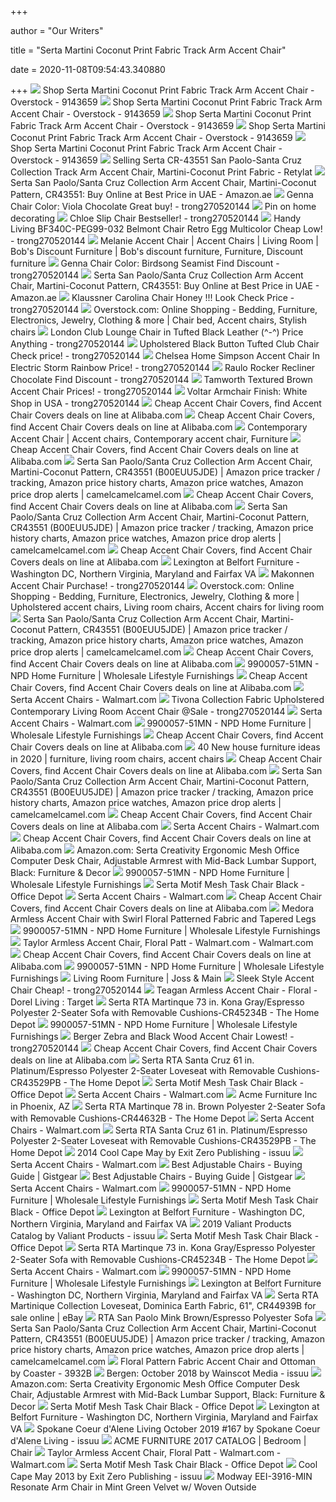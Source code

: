 +++
        
author = "Our Writers"
        
title = "Serta Martini Coconut Print Fabric Track Arm Accent Chair"
        
date = 2020-11-08T09:54:43.340880
        
+++
[ ![](https://ak1.ostkcdn.com/images/products/9143659/Serta-Martini-coconut-Print-Fabric-Track-Arm-Accent-Chair-fc812608-8367-4487-8262-6f5f3b755d68.jpg)](https://ak1.ostkcdn.com/images/products/9143659/Serta-Martini-coconut-Print-Fabric-Track-Arm-Accent-Chair-fc812608-8367-4487-8262-6f5f3b755d68.jpg) Shop Serta Martini Coconut Print Fabric Track Arm Accent Chair - Overstock  - 9143659
[ ![](https://ak1.ostkcdn.com/images/products/9143659/Serta-Martini-coconut-Print-Fabric-Track-Arm-Accent-Chair-66a71c69-abf3-43b6-923e-208269b9119a.jpg)](https://ak1.ostkcdn.com/images/products/9143659/Serta-Martini-coconut-Print-Fabric-Track-Arm-Accent-Chair-66a71c69-abf3-43b6-923e-208269b9119a.jpg) Shop Serta Martini Coconut Print Fabric Track Arm Accent Chair - Overstock  - 9143659
[ ![](https://ak1.ostkcdn.com/images/products/9143659/Serta-Martini-coconut-Print-Fabric-Track-Arm-Accent-Chair-327709cf-49bd-457c-8a99-ac16be063bed.jpg)](https://ak1.ostkcdn.com/images/products/9143659/Serta-Martini-coconut-Print-Fabric-Track-Arm-Accent-Chair-327709cf-49bd-457c-8a99-ac16be063bed.jpg) Shop Serta Martini Coconut Print Fabric Track Arm Accent Chair - Overstock  - 9143659
[ ![](https://ak1.ostkcdn.com/images/products/9143659/Serta-Martini-coconut-Print-Fabric-Track-Arm-Accent-Chair-6d6284a3-a886-4508-829d-35ca5ee1283d.jpg)](https://ak1.ostkcdn.com/images/products/9143659/Serta-Martini-coconut-Print-Fabric-Track-Arm-Accent-Chair-6d6284a3-a886-4508-829d-35ca5ee1283d.jpg) Shop Serta Martini Coconut Print Fabric Track Arm Accent Chair - Overstock  - 9143659
[ ![](https://ak1.ostkcdn.com/images/products/9143659/Serta-Martini-coconut-Print-Fabric-Track-Arm-Accent-Chair-5cb0f635-b9e4-49f5-840c-d177028290a1_600.jpg?impolicy=medium)](https://ak1.ostkcdn.com/images/products/9143659/Serta-Martini-coconut-Print-Fabric-Track-Arm-Accent-Chair-5cb0f635-b9e4-49f5-840c-d177028290a1_600.jpg?impolicy=medium) Shop Serta Martini Coconut Print Fabric Track Arm Accent Chair - Overstock  - 9143659
[ ![](https://sites.google.com/site/retylat/_/rsrc/1410360624808/home/hy54e7.jpg)](https://sites.google.com/site/retylat/_/rsrc/1410360624808/home/hy54e7.jpg) Selling Serta CR-43551 San Paolo-Santa Cruz Collection Track Arm Accent  Chair, Martini-Coconut Print Fabric - Retylat
[ ![](https://m.media-amazon.com/images/I/91sK6KqkwpL._SR600,315_SCLZZZZZZZ_.jpg)](https://m.media-amazon.com/images/I/91sK6KqkwpL._SR600,315_SCLZZZZZZZ_.jpg) Serta San Paolo/Santa Cruz Collection Arm Accent Chair, Martini-Coconut  Pattern, CR43551: Buy Online at Best Price in UAE - Amazon.ae
[ ![](http://ecx.images-amazon.com/images/I/51P4XFcNJeL.jpg)](http://ecx.images-amazon.com/images/I/51P4XFcNJeL.jpg) Genna Chair Color: Viola Chocolate Great buy! - trong270520144
[ ![](https://i.pinimg.com/originals/0e/c7/2f/0ec72f1272896ca2aa9cf155de4ee780.jpg)](https://i.pinimg.com/originals/0e/c7/2f/0ec72f1272896ca2aa9cf155de4ee780.jpg) Pin on home decorating
[ ![](http://ecx.images-amazon.com/images/I/5158gvxiRxL.jpg)](http://ecx.images-amazon.com/images/I/5158gvxiRxL.jpg) Chloe Slip Chair Bestseller! - trong270520144
[ ![](http://ecx.images-amazon.com/images/I/51gIw0fmGlL.jpg)](http://ecx.images-amazon.com/images/I/51gIw0fmGlL.jpg) Handy Living BF340C-PEG99-032 Belmont Chair Retro Egg Multicolor Cheap Low!  - trong270520144
[ ![](https://i.pinimg.com/136x136/0a/f3/17/0af317224f7daf8596acc7d5e5055e92--discount-furniture-bob-s.jpg)](https://i.pinimg.com/136x136/0a/f3/17/0af317224f7daf8596acc7d5e5055e92--discount-furniture-bob-s.jpg) Melanie Accent Chair | Accent Chairs | Living Room | Bob's Discount  Furniture | Bob's discount furniture, Furniture, Discount furniture
[ ![](http://ecx.images-amazon.com/images/I/41HVQ8jioML.jpg)](http://ecx.images-amazon.com/images/I/41HVQ8jioML.jpg) Genna Chair Color: Birdsong Seamist Find Discount - trong270520144
[ ![](https://images-na.ssl-images-amazon.com/images/I/51k3l-f8KgL._AC_SY400_.jpg)](https://images-na.ssl-images-amazon.com/images/I/51k3l-f8KgL._AC_SY400_.jpg) Serta San Paolo/Santa Cruz Collection Arm Accent Chair, Martini-Coconut  Pattern, CR43551: Buy Online at Best Price in UAE - Amazon.ae
[ ![](http://ecx.images-amazon.com/images/I/41PVAq3u2zL.jpg)](http://ecx.images-amazon.com/images/I/41PVAq3u2zL.jpg) Klaussner Carolina Chair Honey !!! Look Check Price - trong270520144
[ ![](https://i.pinimg.com/originals/c5/e7/c2/c5e7c27a37785be28a6ca6ac76028c77.jpg)](https://i.pinimg.com/originals/c5/e7/c2/c5e7c27a37785be28a6ca6ac76028c77.jpg) Overstock.com: Online Shopping - Bedding, Furniture, Electronics, Jewelry,  Clothing & more | Chair bed, Accent chairs, Stylish chairs
[ ![](http://ecx.images-amazon.com/images/I/41QW-etKLRL.jpg)](http://ecx.images-amazon.com/images/I/41QW-etKLRL.jpg) London Club Lounge Chair in Tufted Black Leather (^-^) Price Anything -  trong270520144
[ ![](http://ecx.images-amazon.com/images/I/51qDtPEK4EL.jpg)](http://ecx.images-amazon.com/images/I/51qDtPEK4EL.jpg) Upholstered Black Button Tufted Club Chair Check price! - trong270520144
[ ![](http://ecx.images-amazon.com/images/I/51w34tTrX0L.jpg)](http://ecx.images-amazon.com/images/I/51w34tTrX0L.jpg) Chelsea Home Simpson Accent Chair In Electric Storm Rainbow Price! -  trong270520144
[ ![](http://ecx.images-amazon.com/images/I/41RRn0dxiuL.jpg)](http://ecx.images-amazon.com/images/I/41RRn0dxiuL.jpg) Raulo Rocker Recliner Chocolate Find Discount - trong270520144
[ ![](http://ecx.images-amazon.com/images/I/51Hq5XJecsL.jpg)](http://ecx.images-amazon.com/images/I/51Hq5XJecsL.jpg) Tamworth Textured Brown Accent Chair Prices! - trong270520144
[ ![](http://ecx.images-amazon.com/images/I/31U6WKHr8mL.jpg)](http://ecx.images-amazon.com/images/I/31U6WKHr8mL.jpg) Voltar Armchair Finish: White Shop in USA - trong270520144
[ ![](https://sc02.alicdn.com/kf/HTB1o1nIcQUmBKNjSZFOq6yb2XXaC.jpg)](https://sc02.alicdn.com/kf/HTB1o1nIcQUmBKNjSZFOq6yb2XXaC.jpg) Cheap Accent Chair Covers, find Accent Chair Covers deals on line at  Alibaba.com
[ ![](https://sc02.alicdn.com/kf/HTB1yVRfef6H8KJjSspmq6z2WXXa2.jpg)](https://sc02.alicdn.com/kf/HTB1yVRfef6H8KJjSspmq6z2WXXa2.jpg) Cheap Accent Chair Covers, find Accent Chair Covers deals on line at  Alibaba.com
[ ![](https://i.pinimg.com/originals/16/e0/d4/16e0d4e9808e859a812249280f2038af.jpg)](https://i.pinimg.com/originals/16/e0/d4/16e0d4e9808e859a812249280f2038af.jpg) Contemporary Accent Chair | Accent chairs, Contemporary accent chair,  Furniture
[ ![](https://sc02.alicdn.com/kf/HTB1NKFenkOWBuNjSsppq6xPgpXaK.jpg)](https://sc02.alicdn.com/kf/HTB1NKFenkOWBuNjSsppq6xPgpXaK.jpg) Cheap Accent Chair Covers, find Accent Chair Covers deals on line at  Alibaba.com
[ ![](https://m.media-amazon.com/images/I/41YNiUUwReL._UL320_.jpg)](https://m.media-amazon.com/images/I/41YNiUUwReL._UL320_.jpg) Serta San Paolo/Santa Cruz Collection Arm Accent Chair, Martini-Coconut  Pattern, CR43551 (B00EUU5JDE) | Amazon price tracker / tracking, Amazon  price history charts, Amazon price watches, Amazon price drop alerts |  camelcamelcamel.com
[ ![](https://sc02.alicdn.com/kf/HTB18xE4hBHH8KJjy0Fbq6AqlpXas.jpg)](https://sc02.alicdn.com/kf/HTB18xE4hBHH8KJjy0Fbq6AqlpXas.jpg) Cheap Accent Chair Covers, find Accent Chair Covers deals on line at  Alibaba.com
[ ![](https://charts.camelcamelcamel.com/us/B00EUU5JDE/amazon.png?force=1&zero=0&w=358&h=430&desired=false&legend=0&ilt=1&tp=all&fo=0&lang=en)](https://charts.camelcamelcamel.com/us/B00EUU5JDE/amazon.png?force=1&zero=0&w=358&h=430&desired=false&legend=0&ilt=1&tp=all&fo=0&lang=en) Serta San Paolo/Santa Cruz Collection Arm Accent Chair, Martini-Coconut  Pattern, CR43551 (B00EUU5JDE) | Amazon price tracker / tracking, Amazon  price history charts, Amazon price watches, Amazon price drop alerts |  camelcamelcamel.com
[ ![](https://sc01.alicdn.com/kf/HTB1Xv1LeROD3KVjSZFFq6An9pXab/White-Chair-Covers-Polyester-Spandex-Chair-Cover.jpg_200x200.jpg)](https://sc01.alicdn.com/kf/HTB1Xv1LeROD3KVjSZFFq6An9pXab/White-Chair-Covers-Polyester-Spandex-Chair-Cover.jpg_200x200.jpg) Cheap Accent Chair Covers, find Accent Chair Covers deals on line at  Alibaba.com
[ ![](https://images.furnituredealer.net/img/dealer/-1/upload/lexington/lexington-hero-mobile-lexington-logo.png)](https://images.furnituredealer.net/img/dealer/-1/upload/lexington/lexington-hero-mobile-lexington-logo.png) Lexington at Belfort Furniture - Washington DC, Northern Virginia, Maryland  and Fairfax VA
[ ![](http://ecx.images-amazon.com/images/I/51VJHkhRWoL.jpg)](http://ecx.images-amazon.com/images/I/51VJHkhRWoL.jpg) Makonnen Accent Chair Purchase! - trong270520144
[ ![](https://i.pinimg.com/originals/05/df/d6/05dfd664196841cfb452fc2688b27200.jpg)](https://i.pinimg.com/originals/05/df/d6/05dfd664196841cfb452fc2688b27200.jpg) Overstock.com: Online Shopping - Bedding, Furniture, Electronics, Jewelry,  Clothing & more | Upholstered accent chairs, Living room chairs, Accent  chairs for living room
[ ![](https://m.media-amazon.com/images/I/51sKpG7xA9L._UL320_.jpg)](https://m.media-amazon.com/images/I/51sKpG7xA9L._UL320_.jpg) Serta San Paolo/Santa Cruz Collection Arm Accent Chair, Martini-Coconut  Pattern, CR43551 (B00EUU5JDE) | Amazon price tracker / tracking, Amazon  price history charts, Amazon price watches, Amazon price drop alerts |  camelcamelcamel.com
[ ![](https://sc02.alicdn.com/kf/UTB8Lj37sdoSdeJk43Owq6ya4XXaI.jpg)](https://sc02.alicdn.com/kf/UTB8Lj37sdoSdeJk43Owq6ya4XXaI.jpg) Cheap Accent Chair Covers, find Accent Chair Covers deals on line at  Alibaba.com
[ ![](https://www.newpacificdirect.com/u/NPD/20190628/9900057-51MN_24359_a.jpg)](https://www.newpacificdirect.com/u/NPD/20190628/9900057-51MN_24359_a.jpg) 9900057-51MN - NPD Home Furniture | Wholesale Lifestyle Furnishings
[ ![](https://sc02.alicdn.com/kf/HTB1gskhcH2pK1RjSZFsq6yNlXXa9.jpg)](https://sc02.alicdn.com/kf/HTB1gskhcH2pK1RjSZFsq6yNlXXa9.jpg) Cheap Accent Chair Covers, find Accent Chair Covers deals on line at  Alibaba.com
[ ![](https://i5.walmartimages.com/asr/3e68cb18-922e-40cf-9e43-cfb32c6e09a0_1.dc7724eb0452e94115f837fbfe784fdb.jpeg?odnHeight=200&odnWidth=200&odnBg=ffffff)](https://i5.walmartimages.com/asr/3e68cb18-922e-40cf-9e43-cfb32c6e09a0_1.dc7724eb0452e94115f837fbfe784fdb.jpeg?odnHeight=200&odnWidth=200&odnBg=ffffff) Serta Accent Chairs - Walmart.com
[ ![](http://ecx.images-amazon.com/images/I/51hW0BqLH%2BL.jpg)](http://ecx.images-amazon.com/images/I/51hW0BqLH%2BL.jpg) Tivona Collection Fabric Upholstered Contemporary Living Room Accent Chair  @Sale - trong270520144
[ ![](https://i5.walmartimages.com/asr/f226df1c-65b5-46ca-a838-3ba1cf9eaafa.8a2832a86e1d47e178b20f11371d6134.jpeg?odnHeight=200&odnWidth=200&odnBg=ffffff)](https://i5.walmartimages.com/asr/f226df1c-65b5-46ca-a838-3ba1cf9eaafa.8a2832a86e1d47e178b20f11371d6134.jpeg?odnHeight=200&odnWidth=200&odnBg=ffffff) Serta Accent Chairs - Walmart.com
[ ![](https://www.newpacificdirect.com/u/NPD/20190628/9900057-51MN_24363_a.jpg)](https://www.newpacificdirect.com/u/NPD/20190628/9900057-51MN_24363_a.jpg) 9900057-51MN - NPD Home Furniture | Wholesale Lifestyle Furnishings
[ ![](https://sc01.alicdn.com/kf/HTB1ectqbrAaBuNjt_igq6z5ApXaj.jpg)](https://sc01.alicdn.com/kf/HTB1ectqbrAaBuNjt_igq6z5ApXaj.jpg) Cheap Accent Chair Covers, find Accent Chair Covers deals on line at  Alibaba.com
[ ![](https://i.pinimg.com/200x150/28/7b/09/287b09042d77c0f6a0337771f03cdd87.jpg)](https://i.pinimg.com/200x150/28/7b/09/287b09042d77c0f6a0337771f03cdd87.jpg) 40 New house furniture ideas in 2020 | furniture, living room chairs, accent  chairs
[ ![](https://sc02.alicdn.com/kf/HTB1F.qfQpXXXXXcapXXq6xXFXXX3.jpg)](https://sc02.alicdn.com/kf/HTB1F.qfQpXXXXXcapXXq6xXFXXX3.jpg) Cheap Accent Chair Covers, find Accent Chair Covers deals on line at  Alibaba.com
[ ![](https://m.media-amazon.com/images/I/41+LZArNj8L._UL320_.jpg)](https://m.media-amazon.com/images/I/41+LZArNj8L._UL320_.jpg) Serta San Paolo/Santa Cruz Collection Arm Accent Chair, Martini-Coconut  Pattern, CR43551 (B00EUU5JDE) | Amazon price tracker / tracking, Amazon  price history charts, Amazon price watches, Amazon price drop alerts |  camelcamelcamel.com
[ ![](https://sc02.alicdn.com/kf/HTB1p6nEfyCYBuNkHFCcq6AHtVXaR.jpg)](https://sc02.alicdn.com/kf/HTB1p6nEfyCYBuNkHFCcq6AHtVXaR.jpg) Cheap Accent Chair Covers, find Accent Chair Covers deals on line at  Alibaba.com
[ ![](https://i5.walmartimages.com/asr/30b97ff7-a7b7-4f66-9074-504ed0478367_1.a2e11a147f964a2baa12a40b04bb60e8.jpeg?odnHeight=200&odnWidth=200&odnBg=ffffff)](https://i5.walmartimages.com/asr/30b97ff7-a7b7-4f66-9074-504ed0478367_1.a2e11a147f964a2baa12a40b04bb60e8.jpeg?odnHeight=200&odnWidth=200&odnBg=ffffff) Serta Accent Chairs - Walmart.com
[ ![](https://sc02.alicdn.com/kf/HTB17gz5SpXXXXbeaXXXq6xXFXXX2.jpg)](https://sc02.alicdn.com/kf/HTB17gz5SpXXXXbeaXXXq6xXFXXX2.jpg) Cheap Accent Chair Covers, find Accent Chair Covers deals on line at  Alibaba.com
[ ![](https://m.media-amazon.com/images/I/91C6Kzz8pOL._AC_.__US500__.jpg)](https://m.media-amazon.com/images/I/91C6Kzz8pOL._AC_.__US500__.jpg) Amazon.com: Serta Creativity Ergonomic Mesh Office Computer Desk Chair,  Adjustable Armrest with Mid-Back Lumbar Support, Black: Furniture & Decor
[ ![](https://www.newpacificdirect.com/u/NPD/20190725/9900057-51MN_25261_a.jpg)](https://www.newpacificdirect.com/u/NPD/20190725/9900057-51MN_25261_a.jpg) 9900057-51MN - NPD Home Furniture | Wholesale Lifestyle Furnishings
[ ![](https://media.officedepot.com/image/upload/b_rgb:FFFFFF,c_pad,dpr_1.0,f_auto,h_666,q_auto,w_500/c_pad,h_666,w_500/v1/products/399063/399063_o02_serta_commercial_motif_mesh_task_chair?pgw=1)](https://media.officedepot.com/image/upload/b_rgb:FFFFFF,c_pad,dpr_1.0,f_auto,h_666,q_auto,w_500/c_pad,h_666,w_500/v1/products/399063/399063_o02_serta_commercial_motif_mesh_task_chair?pgw=1) Serta Motif Mesh Task Chair Black - Office Depot
[ ![](https://i5.walmartimages.com/asr/76be6497-76ff-4e71-bab0-5d65c67b7769.456e8a3927fad5ede76f70e887ca7ea9.jpeg?odnHeight=200&odnWidth=200&odnBg=ffffff)](https://i5.walmartimages.com/asr/76be6497-76ff-4e71-bab0-5d65c67b7769.456e8a3927fad5ede76f70e887ca7ea9.jpeg?odnHeight=200&odnWidth=200&odnBg=ffffff) Serta Accent Chairs - Walmart.com
[ ![](https://sc01.alicdn.com/kf/HTB1.v.mSpXXXXbRaXXXq6xXFXXX8.jpg)](https://sc01.alicdn.com/kf/HTB1.v.mSpXXXXbRaXXXq6xXFXXX8.jpg) Cheap Accent Chair Covers, find Accent Chair Covers deals on line at  Alibaba.com
[ ![](https://sep.yimg.com/ay/yhst-96405782831295/medora-armless-accent-chair-with-swirl-floral-patterned-fabric-and-tapered-legs-3.jpg)](https://sep.yimg.com/ay/yhst-96405782831295/medora-armless-accent-chair-with-swirl-floral-patterned-fabric-and-tapered-legs-3.jpg) Medora Armless Accent Chair with Swirl Floral Patterned Fabric and Tapered  Legs
[ ![](https://www.newpacificdirect.com/u/NPD/20190628/9900057-51MN_24364_a.jpg)](https://www.newpacificdirect.com/u/NPD/20190628/9900057-51MN_24364_a.jpg) 9900057-51MN - NPD Home Furniture | Wholesale Lifestyle Furnishings
[ ![](https://i5.walmartimages.com/asr/1da4dd9a-ab81-4d3a-93a0-f75e99807b0e.ad9cbdb5e8e77f43e71a25c0b3a800ab.jpeg)](https://i5.walmartimages.com/asr/1da4dd9a-ab81-4d3a-93a0-f75e99807b0e.ad9cbdb5e8e77f43e71a25c0b3a800ab.jpeg) Taylor Armless Accent Chair, Floral Patt - Walmart.com - Walmart.com
[ ![](https://sc01.alicdn.com/kf/HTB1HMKvcZbI8KJjy1zdq6ze1VXal/Hotel-Banquet-Dining-Chair-with-Fabric-Cover.jpg_200x200.jpg)](https://sc01.alicdn.com/kf/HTB1HMKvcZbI8KJjy1zdq6ze1VXal/Hotel-Banquet-Dining-Chair-with-Fabric-Cover.jpg_200x200.jpg) Cheap Accent Chair Covers, find Accent Chair Covers deals on line at  Alibaba.com
[ ![](https://www.newpacificdirect.com/u/NPD/20190628/9900057-51MN_24362_a.jpg)](https://www.newpacificdirect.com/u/NPD/20190628/9900057-51MN_24362_a.jpg) 9900057-51MN - NPD Home Furniture | Wholesale Lifestyle Furnishings
[ ![](https://secure.img1-fg.wfcdn.com/im/58413241/compr-r85/7587/75877601/default_name.png)](https://secure.img1-fg.wfcdn.com/im/58413241/compr-r85/7587/75877601/default_name.png) Living Room Furniture | Joss & Main
[ ![](http://ecx.images-amazon.com/images/I/313p7UXJFeL.jpg)](http://ecx.images-amazon.com/images/I/313p7UXJFeL.jpg) Sleek Style Accent Chair Cheap! - trong270520144
[ ![](https://target.scene7.com/is/image/Target/GUEST_b0d4a74d-54c1-4c68-9427-54d65db00f60)](https://target.scene7.com/is/image/Target/GUEST_b0d4a74d-54c1-4c68-9427-54d65db00f60) Teagan Armless Accent Chair - Floral - Dorel Living : Target
[ ![](https://images.homedepot-static.com/productImages/9f93566e-6c50-4fdb-8430-7dbdf814cc41/svn/kona-gray-espresso-serta-sofas-cr45234b-e1_600.jpg)](https://images.homedepot-static.com/productImages/9f93566e-6c50-4fdb-8430-7dbdf814cc41/svn/kona-gray-espresso-serta-sofas-cr45234b-e1_600.jpg) Serta RTA Martinque 73 in. Kona Gray/Espresso Polyester 2-Seater Sofa with  Removable Cushions-CR45234B - The Home Depot
[ ![](https://www.newpacificdirect.com/u/NPD/20190628/9900057-51MN_24361_a.jpg)](https://www.newpacificdirect.com/u/NPD/20190628/9900057-51MN_24361_a.jpg) 9900057-51MN - NPD Home Furniture | Wholesale Lifestyle Furnishings
[ ![](http://ecx.images-amazon.com/images/I/41XRBt4mJdL.jpg)](http://ecx.images-amazon.com/images/I/41XRBt4mJdL.jpg) Berger Zebra and Black Wood Accent Chair Lowest! - trong270520144
[ ![](https://sc01.alicdn.com/kf/HTB19ahVLXXXXXajXpXXq6xXFXXX1.jpg)](https://sc01.alicdn.com/kf/HTB19ahVLXXXXXajXpXXq6xXFXXX1.jpg) Cheap Accent Chair Covers, find Accent Chair Covers deals on line at  Alibaba.com
[ ![](https://images.homedepot-static.com/productImages/51e3de85-e79e-4f22-a9c9-e22227077ef4/svn/platinum-espresso-serta-loveseats-cr43529pb-e1_600.jpg)](https://images.homedepot-static.com/productImages/51e3de85-e79e-4f22-a9c9-e22227077ef4/svn/platinum-espresso-serta-loveseats-cr43529pb-e1_600.jpg) Serta RTA Santa Cruz 61 in. Platinum/Espresso Polyester 2-Seater Loveseat  with Removable Cushions-CR43529PB - The Home Depot
[ ![](https://media.officedepot.com/image/upload/b_rgb:FFFFFF,c_pad,dpr_1.0,f_auto,h_666,q_auto,w_500/c_pad,h_666,w_500/v1/products/399063/399063_o10_serta_commercial_motif_mesh_task_chair?pgw=1)](https://media.officedepot.com/image/upload/b_rgb:FFFFFF,c_pad,dpr_1.0,f_auto,h_666,q_auto,w_500/c_pad,h_666,w_500/v1/products/399063/399063_o10_serta_commercial_motif_mesh_task_chair?pgw=1) Serta Motif Mesh Task Chair Black - Office Depot
[ ![](https://i5.walmartimages.com/asr/f2dc56aa-d745-48fb-bbc2-87017cb02e71.21c6968f96b79b79199dc26e5cdccf1f.jpeg?odnHeight=200&odnWidth=200&odnBg=ffffff)](https://i5.walmartimages.com/asr/f2dc56aa-d745-48fb-bbc2-87017cb02e71.21c6968f96b79b79199dc26e5cdccf1f.jpeg?odnHeight=200&odnWidth=200&odnBg=ffffff) Serta Accent Chairs - Walmart.com
[ ![](https://www.v-dubfurniture.com/common_images/brand_headers_standard/acmef.jpg)](https://www.v-dubfurniture.com/common_images/brand_headers_standard/acmef.jpg) Acme Furniture Inc in Phoenix, AZ
[ ![](https://images.homedepot-static.com/productImages/7fdc65d6-c84e-4bee-98c4-4ce351569e5f/svn/dominica-earth-espresso-serta-loveseats-cr44939b-64_1000.jpg)](https://images.homedepot-static.com/productImages/7fdc65d6-c84e-4bee-98c4-4ce351569e5f/svn/dominica-earth-espresso-serta-loveseats-cr44939b-64_1000.jpg) Serta RTA Martinque 78 in. Brown Polyester 2-Seater Sofa with Removable  Cushions-CR44632B - The Home Depot
[ ![](https://i5.walmartimages.com/asr/c1f7f9c0-6280-4d58-8889-a888cabad57c.091f6d9210675aa4625a29f618ca89cc.jpeg?odnHeight=200&odnWidth=200&odnBg=ffffff)](https://i5.walmartimages.com/asr/c1f7f9c0-6280-4d58-8889-a888cabad57c.091f6d9210675aa4625a29f618ca89cc.jpeg?odnHeight=200&odnWidth=200&odnBg=ffffff) Serta Accent Chairs - Walmart.com
[ ![](https://images.homedepot-static.com/productImages/73af1302-65b8-4a27-bb40-cd30923f6c64/svn/platinum-espresso-serta-loveseats-cr43529pb-64_600.jpg)](https://images.homedepot-static.com/productImages/73af1302-65b8-4a27-bb40-cd30923f6c64/svn/platinum-espresso-serta-loveseats-cr43529pb-64_600.jpg) Serta RTA Santa Cruz 61 in. Platinum/Espresso Polyester 2-Seater Loveseat  with Removable Cushions-CR43529PB - The Home Depot
[ ![](https://image.isu.pub/140430142220-cc9de08ba49562e4ef65a9c45cacf48c/jpg/page_1.jpg)](https://image.isu.pub/140430142220-cc9de08ba49562e4ef65a9c45cacf48c/jpg/page_1.jpg) 2014 Cool Cape May by Exit Zero Publishing - issuu
[ ![](https://i5.walmartimages.com/asr/aeef1560-c84a-45a2-ada5-949ae50cb070_1.c8c197749c4d784798da6141b246b77b.jpeg?odnHeight=200&odnWidth=200&odnBg=ffffff)](https://i5.walmartimages.com/asr/aeef1560-c84a-45a2-ada5-949ae50cb070_1.c8c197749c4d784798da6141b246b77b.jpeg?odnHeight=200&odnWidth=200&odnBg=ffffff) Serta Accent Chairs - Walmart.com
[ ![](https://m.media-amazon.com/images/I/41JgcuDYplL.jpg)](https://m.media-amazon.com/images/I/41JgcuDYplL.jpg) Best Adjustable Chairs - Buying Guide | Gistgear
[ ![](https://m.media-amazon.com/images/I/317lfMprZbL.jpg)](https://m.media-amazon.com/images/I/317lfMprZbL.jpg) Best Adjustable Chairs - Buying Guide | Gistgear
[ ![](https://i5.walmartimages.com/asr/3cfb247a-8ff5-4c8d-ae7f-d7d9640b5300_1.b051ac396bf2f35cca1dd3cb0caf5403.jpeg?odnHeight=200&odnWidth=200&odnBg=ffffff)](https://i5.walmartimages.com/asr/3cfb247a-8ff5-4c8d-ae7f-d7d9640b5300_1.b051ac396bf2f35cca1dd3cb0caf5403.jpeg?odnHeight=200&odnWidth=200&odnBg=ffffff) Serta Accent Chairs - Walmart.com
[ ![](https://www.newpacificdirect.com/u/NPD/20190628/9900057-51MN_24360_a.jpg)](https://www.newpacificdirect.com/u/NPD/20190628/9900057-51MN_24360_a.jpg) 9900057-51MN - NPD Home Furniture | Wholesale Lifestyle Furnishings
[ ![](https://media.officedepot.com/image/upload/b_rgb:FFFFFF,c_pad,dpr_1.0,f_auto,h_666,q_auto,w_500/c_pad,h_666,w_500/v1/products/399063/399063_o08_serta_commercial_motif_mesh_task_chair?pgw=1)](https://media.officedepot.com/image/upload/b_rgb:FFFFFF,c_pad,dpr_1.0,f_auto,h_666,q_auto,w_500/c_pad,h_666,w_500/v1/products/399063/399063_o08_serta_commercial_motif_mesh_task_chair?pgw=1) Serta Motif Mesh Task Chair Black - Office Depot
[ ![](https://images.furnituredealer.net/img/dealer/-1/upload/lexington/avondaleapproved.jpg)](https://images.furnituredealer.net/img/dealer/-1/upload/lexington/avondaleapproved.jpg) Lexington at Belfort Furniture - Washington DC, Northern Virginia, Maryland  and Fairfax VA
[ ![](https://image.isu.pub/190924152641-b558f99fac65ba74e6d02a13f95a822e/jpg/page_1.jpg)](https://image.isu.pub/190924152641-b558f99fac65ba74e6d02a13f95a822e/jpg/page_1.jpg) 2019 Valiant Products Catalog by Valiant Products - issuu
[ ![](https://media.officedepot.com/image/upload/b_rgb:FFFFFF,c_pad,dpr_1.0,f_auto,h_666,q_auto,w_500/c_pad,h_666,w_500/v1/products/399063/399063_o07_serta_commercial_motif_mesh_task_chair?pgw=1)](https://media.officedepot.com/image/upload/b_rgb:FFFFFF,c_pad,dpr_1.0,f_auto,h_666,q_auto,w_500/c_pad,h_666,w_500/v1/products/399063/399063_o07_serta_commercial_motif_mesh_task_chair?pgw=1) Serta Motif Mesh Task Chair Black - Office Depot
[ ![](https://images.homedepot-static.com/productImages/c5b5af4c-8725-4d51-8320-56c7c2b1f851/svn/kona-gray-espresso-serta-sofas-cr45234b-40_600.jpg)](https://images.homedepot-static.com/productImages/c5b5af4c-8725-4d51-8320-56c7c2b1f851/svn/kona-gray-espresso-serta-sofas-cr45234b-40_600.jpg) Serta RTA Martinque 73 in. Kona Gray/Espresso Polyester 2-Seater Sofa with  Removable Cushions-CR45234B - The Home Depot
[ ![](https://i5.walmartimages.com/asr/bdb8bb53-dbab-49c2-becf-c3ad6cf030e7_1.6475ffb48552f56f6f247cce9d23af17.jpeg?odnHeight=200&odnWidth=200&odnBg=ffffff)](https://i5.walmartimages.com/asr/bdb8bb53-dbab-49c2-becf-c3ad6cf030e7_1.6475ffb48552f56f6f247cce9d23af17.jpeg?odnHeight=200&odnWidth=200&odnBg=ffffff) Serta Accent Chairs - Walmart.com
[ ![](https://www.newpacificdirect.com/u/NPD/20200817/9900057-51MN_27631_a.jpg)](https://www.newpacificdirect.com/u/NPD/20200817/9900057-51MN_27631_a.jpg) 9900057-51MN - NPD Home Furniture | Wholesale Lifestyle Furnishings
[ ![](https://images.furnituredealer.net/img/dealer/-1/upload/lexington/couture%20leather.jpg)](https://images.furnituredealer.net/img/dealer/-1/upload/lexington/couture%20leather.jpg) Lexington at Belfort Furniture - Washington DC, Northern Virginia, Maryland  and Fairfax VA
[ ![](https://i.ebayimg.com/images/g/pPQAAOSwpqhcpDbo/s-l1600.jpg)](https://i.ebayimg.com/images/g/pPQAAOSwpqhcpDbo/s-l1600.jpg) Serta RTA Martinique Collection Loveseat, Dominica Earth Fabric, 61",  CR44939B for sale online | eBay
[ ![](https://www.welldshop.com/image/cache/products/206118592/mink-brown-espresso-serta-sofas-loveseats-cr43535pb-64_1000-417x417.jpg)](https://www.welldshop.com/image/cache/products/206118592/mink-brown-espresso-serta-sofas-loveseats-cr43535pb-64_1000-417x417.jpg) RTA San Paolo Mink Brown/Espresso Polyester Sofa
[ ![](https://charts.camelcamelcamel.com/us/B00EUU5JDE/amazon.png?force=1&zero=0&w=XXXX&h=YYYY&desired=false&legend=1&ilt=1&tp=all&fo=0&lang=en)](https://charts.camelcamelcamel.com/us/B00EUU5JDE/amazon.png?force=1&zero=0&w=XXXX&h=YYYY&desired=false&legend=1&ilt=1&tp=all&fo=0&lang=en) Serta San Paolo/Santa Cruz Collection Arm Accent Chair, Martini-Coconut  Pattern, CR43551 (B00EUU5JDE) | Amazon price tracker / tracking, Amazon  price history charts, Amazon price watches, Amazon price drop alerts |  camelcamelcamel.com
[ ![](https://www.homecinemacenter.com/v/vspfiles/photos/COA-3932B-2.jpg?v-cache=1391066707)](https://www.homecinemacenter.com/v/vspfiles/photos/COA-3932B-2.jpg?v-cache=1391066707) Floral Pattern Fabric Accent Chair and Ottoman by Coaster - 3932B
[ ![](https://image.isu.pub/181009133906-4562352880ef081f7c0b6cae41585182/jpg/page_1.jpg)](https://image.isu.pub/181009133906-4562352880ef081f7c0b6cae41585182/jpg/page_1.jpg) Bergen: October 2018 by Wainscot Media - issuu
[ ![](https://images-na.ssl-images-amazon.com/images/I/81klNPKj8ZL._AC_SL1500_.jpg)](https://images-na.ssl-images-amazon.com/images/I/81klNPKj8ZL._AC_SL1500_.jpg) Amazon.com: Serta Creativity Ergonomic Mesh Office Computer Desk Chair,  Adjustable Armrest with Mid-Back Lumbar Support, Black: Furniture & Decor
[ ![](https://media.officedepot.com/image/upload/b_rgb:FFFFFF,c_pad,dpr_1.0,f_auto,h_666,q_auto,w_500/c_pad,h_666,w_500/v1/products/399063/399063_o03_serta_commercial_motif_mesh_task_chair?pgw=1)](https://media.officedepot.com/image/upload/b_rgb:FFFFFF,c_pad,dpr_1.0,f_auto,h_666,q_auto,w_500/c_pad,h_666,w_500/v1/products/399063/399063_o03_serta_commercial_motif_mesh_task_chair?pgw=1) Serta Motif Mesh Task Chair Black - Office Depot
[ ![](https://images.furnituredealer.net/img/dealer/-1/upload/lexington/lexington-hero-desktop-lexington-logo.png)](https://images.furnituredealer.net/img/dealer/-1/upload/lexington/lexington-hero-desktop-lexington-logo.png) Lexington at Belfort Furniture - Washington DC, Northern Virginia, Maryland  and Fairfax VA
[ ![](https://image.isu.pub/191004025306-c17253c63c8a22fd28722ec7d2a00ade/jpg/page_1.jpg)](https://image.isu.pub/191004025306-c17253c63c8a22fd28722ec7d2a00ade/jpg/page_1.jpg) Spokane Coeur d'Alene Living October 2019 #167 by Spokane Coeur d'Alene  Living - issuu
[ ![](https://imgv2-2-f.scribdassets.com/img/document/335701474/298x396/f7e83f70f5/1548283706?v=1)](https://imgv2-2-f.scribdassets.com/img/document/335701474/298x396/f7e83f70f5/1548283706?v=1) ACME FURNITURE 2017 CATALOG | Bedroom | Chair
[ ![](https://i5.walmartimages.com/asr/67129390-f1b6-4b4f-a131-6a8df54e05c4_1.bb584a74628b8a23219f3ec63dd7f012.jpeg)](https://i5.walmartimages.com/asr/67129390-f1b6-4b4f-a131-6a8df54e05c4_1.bb584a74628b8a23219f3ec63dd7f012.jpeg) Taylor Armless Accent Chair, Floral Patt - Walmart.com - Walmart.com
[ ![](https://media.officedepot.com/image/upload/b_rgb:FFFFFF,c_pad,dpr_1.0,f_auto,h_666,q_auto,w_500/c_pad,h_666,w_500/v1/products/399063/399063_o04_serta_commercial_motif_mesh_task_chair?pgw=1)](https://media.officedepot.com/image/upload/b_rgb:FFFFFF,c_pad,dpr_1.0,f_auto,h_666,q_auto,w_500/c_pad,h_666,w_500/v1/products/399063/399063_o04_serta_commercial_motif_mesh_task_chair?pgw=1) Serta Motif Mesh Task Chair Black - Office Depot
[ ![](https://image.isu.pub/140204190650-da7615ba98109e511d7f7bcbfcedc7c1/jpg/page_1.jpg)](https://image.isu.pub/140204190650-da7615ba98109e511d7f7bcbfcedc7c1/jpg/page_1.jpg) Cool Cape May 2013 by Exit Zero Publishing - issuu
[ ![](https://www.dynamichomedecor.com/mm5/Images/modway6/EEI-3916-MIN_5_.jpg)](https://www.dynamichomedecor.com/mm5/Images/modway6/EEI-3916-MIN_5_.jpg) Modway EEI-3916-MIN Resonate Arm Chair in Mint Green Velvet w/ Woven Outside
